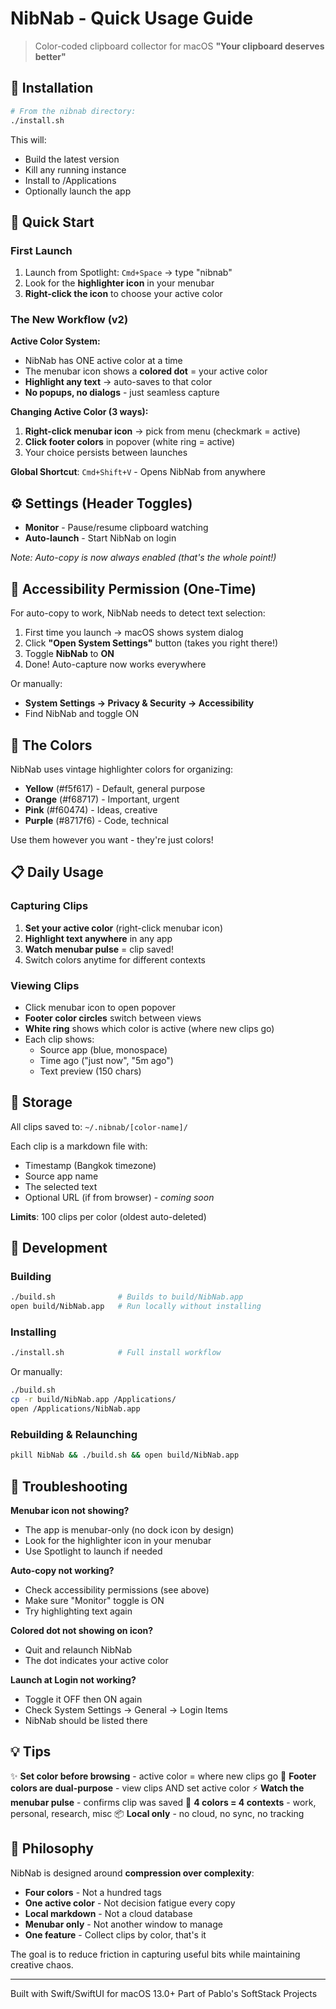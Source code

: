 # NibNab - Quick Usage Guide

> Color-coded clipboard collector for macOS
> **"Your clipboard deserves better"**

## 🚀 Installation

```bash
# From the nibnab directory:
./install.sh
```

This will:
- Build the latest version
- Kill any running instance
- Install to /Applications
- Optionally launch the app

## 🎯 Quick Start

### First Launch
1. Launch from Spotlight: `Cmd+Space` → type "nibnab"
2. Look for the **highlighter icon** in your menubar
3. **Right-click the icon** to choose your active color

### The New Workflow (v2)

**Active Color System:**
- NibNab has ONE active color at a time
- The menubar icon shows a **colored dot** = your active color
- **Highlight any text** → auto-saves to that color
- **No popups, no dialogs** - just seamless capture

**Changing Active Color (3 ways):**
1. **Right-click menubar icon** → pick from menu (checkmark = active)
2. **Click footer colors** in popover (white ring = active)
3. Your choice persists between launches

**Global Shortcut**: `Cmd+Shift+V` - Opens NibNab from anywhere

## ⚙️ Settings (Header Toggles)

- **Monitor** - Pause/resume clipboard watching
- **Auto-launch** - Start NibNab on login

*Note: Auto-copy is now always enabled (that's the whole point!)*

## 🔐 Accessibility Permission (One-Time)

For auto-copy to work, NibNab needs to detect text selection:

1. First time you launch → macOS shows system dialog
2. Click **"Open System Settings"** button (takes you right there!)
3. Toggle **NibNab** to **ON**
4. Done! Auto-capture now works everywhere

Or manually:
- **System Settings → Privacy & Security → Accessibility**
- Find NibNab and toggle ON

## 🎨 The Colors

NibNab uses vintage highlighter colors for organizing:

- **Yellow** (#f5f617) - Default, general purpose
- **Orange** (#f68717) - Important, urgent
- **Pink** (#f60474) - Ideas, creative
- **Purple** (#8717f6) - Code, technical

Use them however you want - they're just colors!

## 📋 Daily Usage

### Capturing Clips
1. **Set your active color** (right-click menubar icon)
2. **Highlight text anywhere** in any app
3. **Watch menubar pulse** = clip saved!
4. Switch colors anytime for different contexts

### Viewing Clips
- Click menubar icon to open popover
- **Footer color circles** switch between views
- **White ring** shows which color is active (where new clips go)
- Each clip shows:
  - Source app (blue, monospace)
  - Time ago ("just now", "5m ago")
  - Text preview (150 chars)

## 📁 Storage

All clips saved to: `~/.nibnab/[color-name]/`

Each clip is a markdown file with:
- Timestamp (Bangkok timezone)
- Source app name
- The selected text
- Optional URL (if from browser) - *coming soon*

**Limits**: 100 clips per color (oldest auto-deleted)

## 🔧 Development

### Building
```bash
./build.sh              # Builds to build/NibNab.app
open build/NibNab.app   # Run locally without installing
```

### Installing
```bash
./install.sh            # Full install workflow
```

Or manually:
```bash
./build.sh
cp -r build/NibNab.app /Applications/
open /Applications/NibNab.app
```

### Rebuilding & Relaunching
```bash
pkill NibNab && ./build.sh && open build/NibNab.app
```

## 🐛 Troubleshooting

**Menubar icon not showing?**
- The app is menubar-only (no dock icon by design)
- Look for the highlighter icon in your menubar
- Use Spotlight to launch if needed

**Auto-copy not working?**
- Check accessibility permissions (see above)
- Make sure "Monitor" toggle is ON
- Try highlighting text again

**Colored dot not showing on icon?**
- Quit and relaunch NibNab
- The dot indicates your active color

**Launch at Login not working?**
- Toggle it OFF then ON again
- Check System Settings → General → Login Items
- NibNab should be listed there

## 💡 Tips

✨ **Set color before browsing** - active color = where new clips go
🎯 **Footer colors are dual-purpose** - view clips AND set active color
⚡ **Watch the menubar pulse** - confirms clip was saved
🌈 **4 colors = 4 contexts** - work, personal, research, misc
📦 **Local only** - no cloud, no sync, no tracking

## 🎸 Philosophy

NibNab is designed around **compression over complexity**:

- **Four colors** - Not a hundred tags
- **One active color** - Not decision fatigue every copy
- **Local markdown** - Not a cloud database
- **Menubar only** - Not another window to manage
- **One feature** - Collect clips by color, that's it

The goal is to reduce friction in capturing useful bits while maintaining creative chaos.

---

Built with Swift/SwiftUI for macOS 13.0+
Part of Pablo's SoftStack Projects
